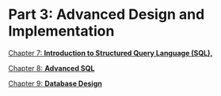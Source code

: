 # Part 3: Advanced Design and Implementation

[Chapter 7: **Introduction to Structured Query Language (SQL),**](Part%203%20Advanced%20Design%20and%20Implementation%200ad283fd5b334a3b86467d1d78925bcd/Chapter%207%20Introduction%20to%20Structured%20Query%20Languag%2074bb4d52de9e411288ad04cd2cef4d12.md)

[Chapter 8: **Advanced SQL**](Part%203%20Advanced%20Design%20and%20Implementation%200ad283fd5b334a3b86467d1d78925bcd/Chapter%208%20Advanced%20SQL%204600321dbf63477ab7421029704870c5.md)

[Chapter 9: **Database Design**](Part%203%20Advanced%20Design%20and%20Implementation%200ad283fd5b334a3b86467d1d78925bcd/Chapter%209%20Database%20Design%207b5565f4b4554e55ad477056657605d9.md)